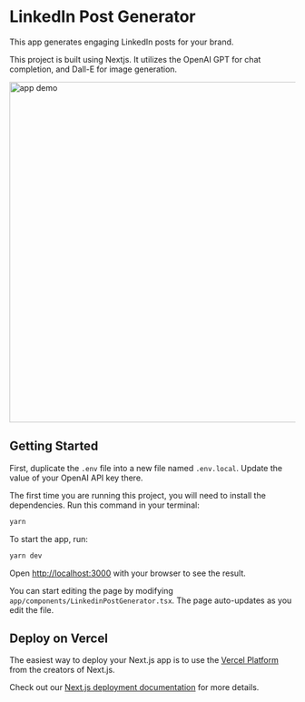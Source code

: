 # LinkedIn Post Generator

This app generates engaging LinkedIn posts for your brand.

This project is built using Nextjs. It utilizes the OpenAI GPT for chat completion, and Dall-E for image generation.

<img src="./docs/linkedin-generator-demo.gif" alt="app demo" width=600>

## Getting Started

First, duplicate the `.env` file into a new file named `.env.local`. Update the value of your OpenAI API key there.

The first time you are running this project, you will need to install the dependencies. Run this command in your terminal:

```bash
yarn
```

To start the app, run:

```bash
yarn dev
```

Open [http://localhost:3000](http://localhost:3000) with your browser to see the result.

You can start editing the page by modifying `app/components/LinkedinPostGenerator.tsx`. The page auto-updates as you edit the file.

## Deploy on Vercel

The easiest way to deploy your Next.js app is to use the [Vercel Platform](https://vercel.com/new?utm_medium=default-template&filter=next.js&utm_source=create-next-app&utm_campaign=create-next-app-readme) from the creators of Next.js.

Check out our [Next.js deployment documentation](https://nextjs.org/docs/deployment) for more details.
